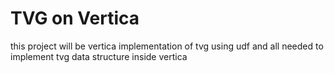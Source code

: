 # TVG on Vertica
this project will be vertica implementation of tvg using udf and all needed to implement tvg  data structure inside vertica
